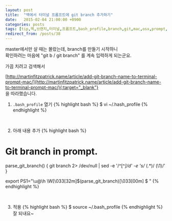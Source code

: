 ```yaml
---
layout: post
title:  "맥에서 터미널 프롬프트에 git branch 추가하기"
date:   2015-02-04 21:00:00 +0900
categories: posts
tags: [tip,맥,브랜치,터미널,프롬프트,bash_profile,branch,git,mac,osx,prompt,terminal]
redirect_from: /posts/38
--- 
```

master에서만 살 때는 몰랐는데, branch를 만들기 시작하니  
확인하려는 마음에 "git b / git branch" 를 계속 입력하게 되는군요.

가끔 치려고 검색해서  

[http://martinfitzpatrick.name/article/add-git-branch-name-to-terminal-prompt-mac/](http://martinfitzpatrick.name/article/add-git-branch-name-to-terminal-prompt-mac/){:target="_blank"}  
을 따라했습니다.

 


1) `.bash_profile` 열기
{% highlight bash %}
$ vi ~/.hash_profile
{% endhighlight %}

<br />

2) 아래 내용 추가
{% highlight bash %}
# Git branch in prompt.

parse_git_branch() {
  git branch 2> /dev/null | sed -e '/^[^*]/d' -e 's/* \(.*\)/ (\1)/'
}

export PS1="\u@\h \W\[\033[32m\]\$(parse_git_branch)\[\033[00m\] $ "
{% endhighlight %}

<br />

3) 적용
{% highlight bash %}
$ source ~/.bash_profile
{% endhighlight %}
잘 되내요~